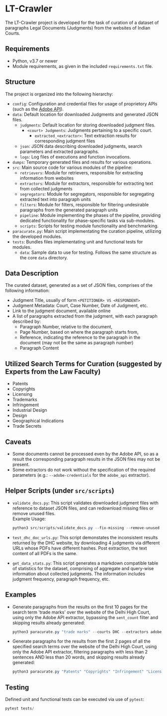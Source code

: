# LT-Crawler

The LT-Crawler project is developed for the task of curation of a dataset of paragraphs
Legal Documents (Judgments) from the websites of Indian Courts.

## Requirements

- Python, v3.7 or newer
- Module requirements, as given in the included `requirements.txt` file.

## Structure

The project is organized into the following hierarchy:

- `config`: Configuration and credential files for usage of proprietory APIs (such as the [Adobe API](AdobePDFExtractAPI.md)).
- `data`: Default location for downloaded Judgments and generated JSON files.
  - `judgments`: Default location for storing downloaded judgment files.
    - `<court> Judgments`: Judgments pertaining to a specific court.
      - `extracted_<extractor>`: Text extraction results for corresponding judgment files
  - `json`: JSON data describing downloaded judgments, search parameters and extracted paragraphs.
  - `logs`: Log files of executions and function invocations.
- `dumps`: Temporary generated files and results for various operations.
- `src`: Main source code for various modules of the pipeline:
  - `retrievers`: Module for retrievers, responsible for extracting information from websites
  - `extractors`: Module for extractors, responsible for extracting text from collected judgments
  - `segregators`: Module for segregators, responsible for segregating extracted text into paragraph units
  - `filters`: Module for filters, responsible for filtering undesirable paragraphs from the generated paragraph units
  - `pipeline`: Module implementing the phases of the pipeline, providing dedicated functionality for phase-specific tasks via sub-modules.
  - `scripts`: Scripts for testing module functionality and benchmarking.
- `paracurate.py`: Main script implementating the curation pipeline, utilizing the developed modules.
- `tests`: Bundles files implementating unit and functional tests for modules.
  - `data`: Sample data to use for testing. Follows the same structure as the core `data` directory.

## Data Description

The curated dataset, generated as a set of JSON files, comprises of the following information:

- Judgment Title, usually of form `<PETITIONER> VS <RESPONDENT>`
- Judgment Metadata: Court, Case Number, Date of Judgment, etc.
- Link to the judgment document, available online
- A list of paragraphs extracted from the judgment, with each paragraph described by:
  - Paragraph Number, relative to the document,
  - Page Number, based on where the paragraph starts from,
  - Reference, indicating the reference to the paragraph in the document (may not be the same as paragraph number)
  - Paragraph Content

## Utilized Search Terms for Curation (suggested by Experts from the Law Faculty)

- Patents
- Copyrights
- Licensing
- Trademarks
- Infringement
- Industrial Design
- Design
- Geographical Indications
- Trade Secrets

## Caveats

- Some documents cannot be processed even by the Adobe API, so as a result the corresponding paragraph
  results in the JSON files may not be present.
- Some extractors do not work without the specification of the required parameters
  (e.g.: `--adobe-credentials` for the `adobe_api` extractor).

## Helper Scripts (under `src/scripts`)

- `validate_docs.py`: This script validates downloaded judgment files with reference to dataset JSON files,
                      and can redownload missing files or remove unused files.  
    Example Usage:

    ```powershell
    python3 src/scripts/validate_docs.py --fix-missing --remove-unused
    ```

- `test_dhc_doc_urls.py`: This script demonstates the inconsistent results returned by the DHC website, by downloading 4 judgments via different URLs whose PDFs have different hashes. Post extraction, the text content of all PDFs is the same.
- `get_data_stats.py`: This script generates a markdown compatible table of statistics for the dataset, comprising of aggregate and query-wise information about collected judgments. The information includes judgment frequency, paragraph frequency, etc.

## Examples

- Generate paragraphs from the results on the first 10 pages for the search term 'trade marks' over the website of the Delhi High Court, using only the Adobe API extractor, bypassing the `sent_count` filter and skipping results already generated:

  ```powershell
  python3 paracurate.py "trade marks" --courts DHC --extractors adobe_api --adobe-credentials config/pdfservices-api-credentials.json --page 1 --pages 10 --skip-existing --sent-count-min-sents 0
  ```

- Generate paragraphs for the results from the first 2 pages of all the specified search terms over the website of the Delhi High Court, using only the Adobe API extractor, filtering paragraphs with less than 2 sentences AND less than 20 words, and skipping results already generated:

  ```powershell
  python3 paracurate.py "Patents" "Copyrights" "Infringement" "Licensing" "Industrial Design" "Trade Secrets" "Geographical Indications" "Design" "Trademarks" --courts DHC --extractors adobe_api --adobe-credentials "config/pdfservices-api-credentials.json" --page 1 --pages 2 --skip-existing --sent-count-min-sents 2 --sent-count-min-words 20
  ```

## Testing

Defined unit and functional tests can be executed via use of `pytest`:

  ```powershell
  pytest tests/
  ```
